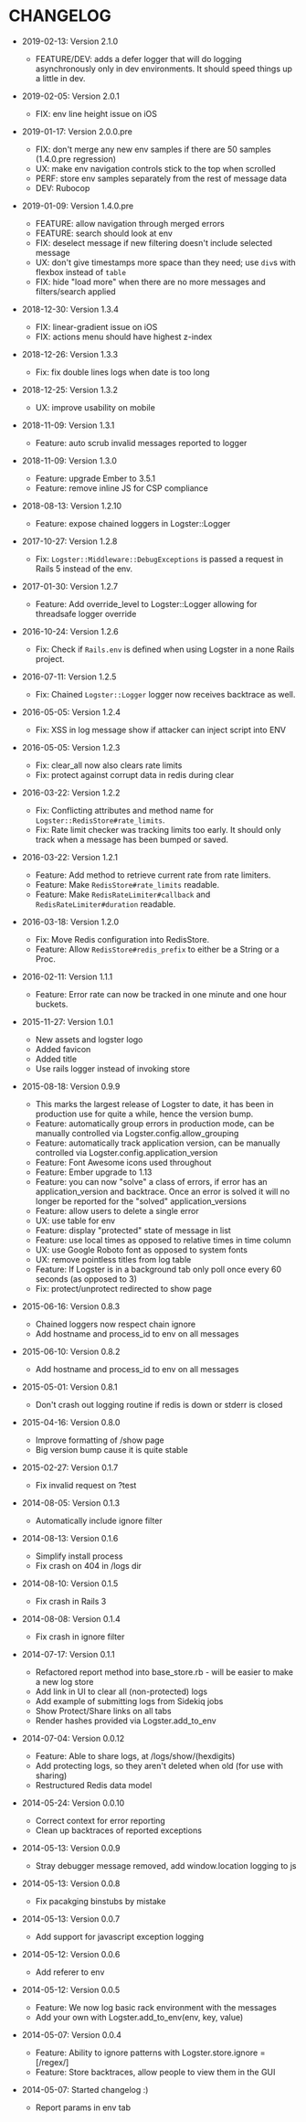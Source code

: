 # CHANGELOG

- 2019-02-13: Version 2.1.0
  - FEATURE/DEV: adds a defer logger that will do logging asynchronously only in dev environments. It should speed things up a little in dev.

- 2019-02-05: Version 2.0.1
  - FIX: env line height issue on iOS

- 2019-01-17: Version 2.0.0.pre
  - FIX: don't merge any new env samples if there are 50 samples (1.4.0.pre regression)
  - UX: make env navigation controls stick to the top when scrolled
  - PERF: store env samples separately from the rest of message data
  - DEV: Rubocop

- 2019-01-09: Version 1.4.0.pre
  - FEATURE: allow navigation through merged errors
  - FEATURE: search should look at env
  - FIX: deselect message if new filtering doesn't include selected message
  - UX: don't give timestamps more space than they need; use `div`s with flexbox instead of `table`
  - FIX: hide "load more" when there are no more messages and filters/search applied

- 2018-12-30: Version 1.3.4
  - FIX: linear-gradient issue on iOS
  - FIX: actions menu should have highest z-index

- 2018-12-26: Version 1.3.3
  - Fix: fix double lines logs when date is too long

- 2018-12-25: Version 1.3.2
  - UX: improve usability on mobile

- 2018-11-09: Version 1.3.1
  - Feature: auto scrub invalid messages reported to logger

- 2018-11-09: Version 1.3.0
  - Feature: upgrade Ember to 3.5.1
  - Feature: remove inline JS for CSP compliance

- 2018-08-13: Version 1.2.10
  - Feature: expose chained loggers in Logster::Logger

- 2017-10-27: Version 1.2.8
  - Fix: `Logster::Middleware::DebugExceptions` is passed a request in Rails 5 instead of the env.

- 2017-01-30: Version 1.2.7
  - Feature: Add override_level to Logster::Logger allowing for threadsafe logger override

- 2016-10-24: Version 1.2.6
  - Fix: Check if `Rails.env` is defined when using Logster in a none Rails project.

- 2016-07-11: Version 1.2.5
  - Fix: Chained `Logster::Logger` logger now receives backtrace as well.

- 2016-05-05: Version 1.2.4
  - Fix: XSS in log message show if attacker can inject script into ENV

- 2016-05-05: Version 1.2.3
  - Fix: clear_all now also clears rate limits
  - Fix: protect against corrupt data in redis during clear

- 2016-03-22: Version 1.2.2
  - Fix: Conflicting attributes and method name for `Logster::RedisStore#rate_limits`.
  - Fix: Rate limit checker was tracking limits too early. It should only track when a message has been bumped or saved.

- 2016-03-22: Version 1.2.1
  - Feature: Add method to retrieve current rate from rate limiters.
  - Feature: Make `RedisStore#rate_limits` readable.
  - Feature: Make `RedisRateLimiter#callback` and `RedisRateLimiter#duration` readable.

- 2016-03-18: Version 1.2.0
  - Fix: Move Redis configuration into RedisStore.
  - Feature: Allow `RedisStore#redis_prefix` to either be a String or a Proc.

- 2016-02-11: Version 1.1.1
  - Feature: Error rate can now be tracked in one minute and one hour buckets.

- 2015-11-27: Version 1.0.1
  - New assets and logster logo
  - Added favicon
  - Added title
  - Use rails logger instead of invoking store

- 2015-08-18: Version 0.9.9
  - This marks the largest release of Logster to date, it has been in production use for quite a while, hence the version bump.
  - Feature: automatically group errors in production mode, can be manually controlled via Logster.config.allow_grouping
  - Feature: automatically track application version, can be manually controlled via Logster.config.application_version
  - Feature: Font Awesome icons used throughout
  - Feature: Ember upgrade to 1.13
  - Feature: you can now "solve" a class of errors, if error has an application_version and backtrace. Once an error is solved it will no longer be reported for the "solved" application_versions
  - Feature: allow users to delete a single error
  - UX: use table for env
  - Feature: display "protected" state of message in list
  - Feature: use local times as opposed to relative times in time column
  - UX: use Google Roboto font as opposed to system fonts
  - UX: remove pointless titles from log table
  - Feature: If Logster is in a background tab only poll once every 60 seconds (as opposed to 3)
  - Fix: protect/unprotect redirected to show page

- 2015-06-16: Version 0.8.3
  - Chained loggers now respect chain ignore
  - Add hostname and process_id to env on all messages

- 2015-06-10: Version 0.8.2
  - Add hostname and process_id to env on all messages

- 2015-05-01: Version 0.8.1
  - Don't crash out logging routine if redis is down or stderr is closed

- 2015-04-16: Version 0.8.0
  - Improve formatting of /show page
  - Big version bump cause it is quite stable

- 2015-02-27: Version 0.1.7
  - Fix invalid request on ?test

- 2014-08-05: Version 0.1.3
  - Automatically include ignore filter

- 2014-08-13: Version 0.1.6
  - Simplify install process
  - Fix crash on 404 in /logs dir

- 2014-08-10: Version 0.1.5
  - Fix crash in Rails 3

- 2014-08-08: Version 0.1.4
  - Fix crash in ignore filter

- 2014-07-17: Version 0.1.1
  - Refactored report method into base_store.rb - will be easier to make a new log store
  - Add link in UI to clear all (non-protected) logs
  - Add example of submitting logs from Sidekiq jobs
  - Show Protect/Share links on all tabs
  - Render hashes provided via Logster.add_to_env

- 2014-07-04: Version 0.0.12
  - Feature: Able to share logs, at /logs/show/(hexdigits)
  - Add protecting logs, so they aren't deleted when old (for use with sharing)
  - Restructured Redis data model

- 2014-05-24: Version 0.0.10
  - Correct context for error reporting
  - Clean up backtraces of reported exceptions

- 2014-05-13: Version 0.0.9
  - Stray debugger message removed, add window.location logging to js

- 2014-05-13: Version 0.0.8
  - Fix pacakging binstubs by mistake

- 2014-05-13: Version 0.0.7
  - Add support for javascript exception logging

- 2014-05-12: Version 0.0.6
  - Add referer to env

- 2014-05-12: Version 0.0.5
  - Feature: We now log basic rack environment with the messages
  - Add your own with Logster.add_to_env(env, key, value)

- 2014-05-07: Version 0.0.4
  - Feature: Ability to ignore patterns with Logster.store.ignore = [/regex/]
  - Feature: Store backtraces, allow people to view them in the GUI

- 2014-05-07: Started changelog :)
  - Report params in env tab
